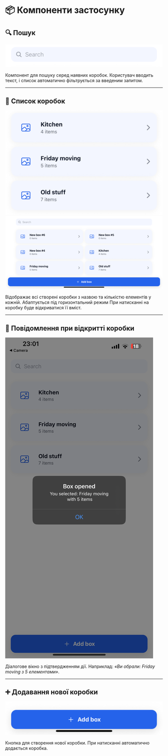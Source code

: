 # 📦 Компоненти застосунку

## 🔍 Пошук
![Search bar](./IMG_4724.PNG)

Компонент для пошуку серед наявних коробок. Користувач вводить текст, і список автоматично фільтрується за введеним запитом.

---

## 📂 Список коробок
![Boxes list](./IMG_4725.PNG)
![Boxes list landscape](./IMG_4728.PNG)

Відображає всі створені коробки з назвою та кількістю елементів у кожній.  Абаптується під горизонтальний режим
При натисканні на коробку буде відкриватися її вміст.

---

## 📌 Повідомлення при відкритті коробки
![Box opened alert](./IMG_4726.PNG)

Діалогове вікно з підтвердженням дії. Наприклад: *«Ви обрали: Friday moving з 5 елементами»*.

---

## ➕ Додавання нової коробки
![Add box button](./IMG_4727.PNG)

Кнопка для створення нової коробки. При натисканні автоматично додається коробка.
